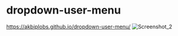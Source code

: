 # dropdown-user-menu
https://akbiplobs.github.io/dropdown-user-menu/
![Screenshot_2](https://github.com/user-attachments/assets/fe1e274f-942b-48f6-8b1a-764cde85029e)
